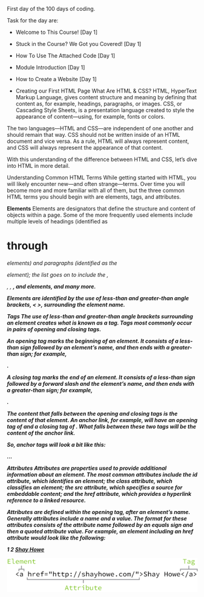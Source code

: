 First day of the 100 days of coding.

Task for the day are:

- Welcome to This Course! [Day 1]
- Stuck in the Course? We Got you Covered! [Day 1]
- How To Use The Attached Code [Day 1]
- Module Introduction [Day 1]
- How to Create a Website [Day 1]

- Creating our First HTML Page
  What Are HTML & CSS?
  HTML, HyperText Markup Language, gives content structure and meaning by defining that content as, for example, headings, paragraphs, or images. CSS, or Cascading Style Sheets, is a presentation language created to style the appearance of content—using, for example, fonts or colors.

The two languages—HTML and CSS—are independent of one another and should remain that way. CSS should not be written inside of an HTML document and vice versa. As a rule, HTML will always represent content, and CSS will always represent the appearance of that content.

With this understanding of the difference between HTML and CSS, let’s dive into HTML in more detail.

Understanding Common HTML Terms
While getting started with HTML, you will likely encounter new—and often strange—terms. Over time you will become more and more familiar with all of them, but the three common HTML terms you should begin with are elements, tags, and attributes.

**Elements**
Elements are designators that define the structure and content of objects within a page. Some of the more frequently used elements include multiple levels of headings (identified as <h1> through <h6> elements) and paragraphs (identified as the <p> element); the list goes on to include the <a>, <div>, <span>, <strong>, and <em> elements, and many more.

Elements are identified by the use of less-than and greater-than angle brackets, < >, surrounding the element name.

**Tags**
The use of less-than and greater-than angle brackets surrounding an element creates what is known as a tag. Tags most commonly occur in pairs of opening and closing tags.

An opening tag marks the beginning of an element. It consists of a less-than sign followed by an element’s name, and then ends with a greater-than sign; for example, <div>.

A closing tag marks the end of an element. It consists of a less-than sign followed by a forward slash and the element’s name, and then ends with a greater-than sign; for example, </div>.

The content that falls between the opening and closing tags is the content of that element. An anchor link, for example, will have an opening tag of <a> and a closing tag of </a>. What falls between these two tags will be the content of the anchor link.

So, anchor tags will look a bit like this:

<a>...</a>

**Attributes**
Attributes are properties used to provide additional information about an element. The most common attributes include the id attribute, which identifies an element; the class attribute, which classifies an element; the src attribute, which specifies a source for embeddable content; and the href attribute, which provides a hyperlink reference to a linked resource.

Attributes are defined within the opening tag, after an element’s name. Generally attributes include a name and a value. The format for these attributes consists of the attribute name followed by an equals sign and then a quoted attribute value. For example, an <a> element including an href attribute would look like the following:

1
2
<a href="http://shayhowe.com/">Shay Howe</a>

![Alt text](html-syntax-outline.png)
